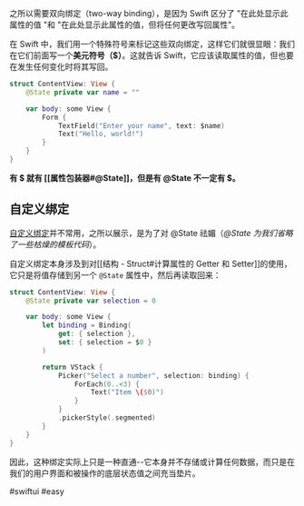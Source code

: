 之所以需要双向绑定（two-way binding），是因为 Swift 区分了 "在此处显示此属性的值 "和 "在此处显示此属性的值，但将任何更改写回属性"。

在 Swift 中，我们用一个特殊符号来标记这些双向绑定，这样它们就很显眼：我们在它们前面写一个**美元符号（$）**。这就告诉 Swift，它应该读取属性的值，但也要在发生任何变化时将其写回。

```swift
struct ContentView: View {
    @State private var name = ""

    var body: some View {
        Form {
            TextField("Enter your name", text: $name)
            Text("Hello, world!")
        }
    }
}
```

**有 $ 就有 [[属性包装器#@State]]，但是有 @State 不一定有 $。**

## 自定义绑定

[自定义绑定](https://www.hackingwithswift.com/guide/ios-swiftui/2/2/key-points)并不常用，之所以展示，是为了对 @State 祛媚（*@State 为我们省略了一些枯燥的模板代码*）。

自定义绑定本身涉及到对[[结构 - Struct#计算属性的 Getter 和 Setter]]的使用，它只是将值存储到另一个 `@State` 属性中，然后再读取回来：

```swift
struct ContentView: View {
    @State private var selection = 0

    var body: some View {
        let binding = Binding(
            get: { selection },
            set: { selection = $0 }
        )

        return VStack {
            Picker("Select a number", selection: binding) {
                ForEach(0..<3) {
                    Text("Item \($0)")
                }
            }
            .pickerStyle(.segmented)
        }
    }
}
```

因此，这种绑定实际上只是一种直通--它本身并不存储或计算任何数据，而只是在我们的用户界面和被操作的底层状态值之间充当垫片。

#swiftui #easy 